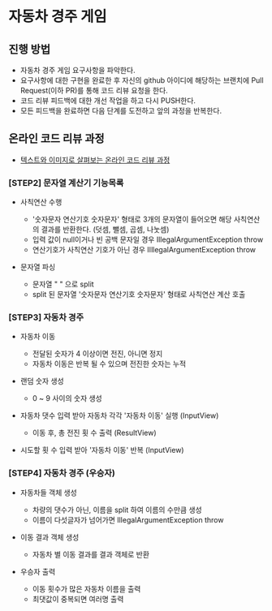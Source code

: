# 자동차 경주 게임
## 진행 방법
* 자동차 경주 게임 요구사항을 파악한다.
* 요구사항에 대한 구현을 완료한 후 자신의 github 아이디에 해당하는 브랜치에 Pull Request(이하 PR)를 통해 코드 리뷰 요청을 한다.
* 코드 리뷰 피드백에 대한 개선 작업을 하고 다시 PUSH한다.
* 모든 피드백을 완료하면 다음 단계를 도전하고 앞의 과정을 반복한다.

## 온라인 코드 리뷰 과정
* [텍스트와 이미지로 살펴보는 온라인 코드 리뷰 과정](https://github.com/next-step/nextstep-docs/tree/master/codereview)

### [STEP2] 문자열 계산기 기능목록 
* 사칙연산 수행
  * '숫자문자 연산기호 숫자문자' 형태로 3개의 문자열이 들어오면 해당 사칙연산의 결과를 반환한다. (덧셈, 뺄셈, 곱셈, 나눗셈)
  * 입력 값이 null이거나 빈 공백 문자일 경우 IllegalArgumentException throw
  * 연산기호가 사칙연산 기호가 아닌 경우 IIllegalArgumentException throw

* 문자열 파싱
  * 문자열 " " 으로 split
  * split 된 문자열 '숫자문자 연산기호 숫자문자' 형태로 사칙연산 계산 호출
  
### [STEP3] 자동차 경주
* 자동차 이동
  * 전달된 숫자가 4 이상이면 전진, 아니면 정지
  * 자동차 이동은 반복 될 수 있으며 전진한 숫자는 누적

* 랜덤 숫자 생성
  * 0 ~ 9 사이의 숫자 생성
  
* 자동차 댓수 입력 받아 자동차 각각 '자동차 이동' 실행 (InputView)
  * 이동 후, 총 전진 횟 수 출력 (ResultView)

* 시도할 횟 수 입력 받아 '자동차 이동' 반복 (InputView)


### [STEP4] 자동차 경주 (우승자)
* 자동차들 객체 생성
  * 차량의 댓수가 아닌, 이름을 split 하여 이름의 수만큼 생성
  * 이름이 다섯글자가 넘어가면 IllegalArgumentException throw

* 이동 결과 객체 생성
  * 자동차 별 이동 결과를 결과 객체로 반환
  
* 우승자 출력
  * 이동 횟수가 많은 자동차 이름을 출력
  * 최댓값이 중복되면 여러명 출력
